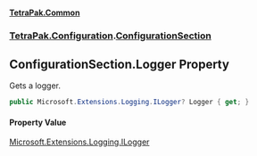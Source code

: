 #### [TetraPak.Common](index.md 'index')
### [TetraPak.Configuration](TetraPak_Configuration.md 'TetraPak.Configuration').[ConfigurationSection](TetraPak_Configuration_ConfigurationSection.md 'TetraPak.Configuration.ConfigurationSection')
## ConfigurationSection.Logger Property
Gets a logger.  
```csharp
public Microsoft.Extensions.Logging.ILogger? Logger { get; }
```
#### Property Value
[Microsoft.Extensions.Logging.ILogger](https://docs.microsoft.com/en-us/dotnet/api/Microsoft.Extensions.Logging.ILogger 'Microsoft.Extensions.Logging.ILogger')
